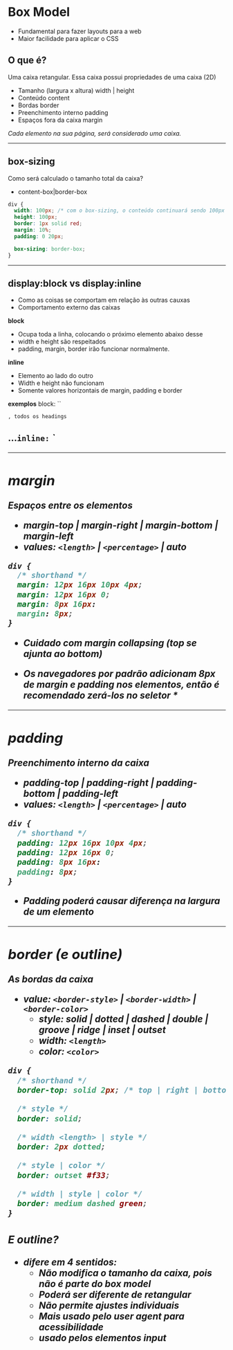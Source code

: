 # Box Model

- Fundamental para fazer layouts para a web
- Maior facilidade para aplicar o CSS

## O que é?

Uma caixa retangular.
Essa caixa possui propriedades de uma caixa (2D)

- Tamanho (largura x altura) width | height
- Conteúdo content
- Bordas border
- Preenchimento interno padding
- Espaços fora da caixa margin

*Cada elemento na sua página, será considerado uma caixa.*

--------------------------------------------------------------------------------

## box-sizing

Como será calculado o tamanho total da caixa?

- content-box|border-box

```css
div {
  width: 100px; /* com o box-sizing, o conteúdo continuará sendo 100px mesmo com adição de padding, fazendo os cálculos a partir da borda */
  height: 100px;
  border: 1px solid red;
  margin: 10%;
  padding: 0 20px;

  box-sizing: border-box;
}
```
--------------------------------------------------------------------------------

## display:block vs display:inline

- Como as coisas se comportam em relação às outras cauxas
- Comportamento externo das caixas

**block**
- Ocupa toda a linha, colocando o próximo elemento abaixo desse
- width e height são respeitados
- padding, margin, border irão funcionar normalmente.

**inline**
- Elemento ao lado do outro
- Width e height não funcionam
- Somente valores horizontais de margin, padding e border

**exemplos**
block: ``<p> <div> <section>`, todos os headings `<h1><h2>...`
inline: `<a> <strong> <span> <em>`

--------------------------------------------------------------------------------

## margin 

Espaços entre os elementos

- margin-top | margin-right | margin-bottom | margin-left
- values: `<length>` | `<percentage>` | auto

```css
div {
  /* shorthand */
  margin: 12px 16px 10px 4px;
  margin: 12px 16px 0;
  margin: 8px 16px:
  margin: 8px;
}
```
  * Cuidado com margin collapsing (top se ajunta ao bottom)

  * Os navegadores por padrão adicionam 8px de margin e padding nos elementos, então é recomendado zerá-los no seletor *

--------------------------------------------------------------------------------

## padding 

Preenchimento interno da caixa

- padding-top | padding-right | padding-bottom | padding-left
- values: `<length>` | `<percentage>` | auto

```css
div {
  /* shorthand */
  padding: 12px 16px 10px 4px;
  padding: 12px 16px 0;
  padding: 8px 16px:
  padding: 8px;
}
```

  * Padding poderá causar diferença na largura de um elemento

--------------------------------------------------------------------------------

## border (e outline)

As bordas da caixa

- value: `<border-style>` | `<border-width>` | `<border-color>`
  - style: solid | dotted | dashed | double | groove | ridge | inset | outset
  - width: `<length>`
  - color: `<color>`

```css
div {
  /* shorthand */
  border-top: solid 2px; /* top | right | bottom | left */

  /* style */
  border: solid;

  /* width <length> | style */
  border: 2px dotted;

  /* style | color */
  border: outset #f33;

  /* width | style | color */
  border: medium dashed green;
}
```

### E outline?

- difere em 4 sentidos:
  - Não modifica o tamanho da caixa, pois não é parte do box model
  - Poderá ser diferente de retangular
  - Não permite ajustes individuais
  - Mais usado pelo user agent para acessibilidade
  - usado pelos elementos input